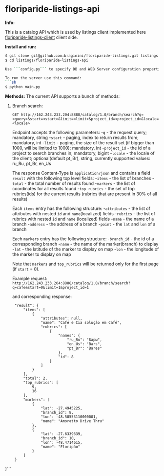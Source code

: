 floriparide-listings-api
===========================

__Info:__

This is a catalog API which is used by listings client implemented here [floriparide-listings-client](https://github.com/braginini/floriparide-listings-client.git "floriparide-listings-client") client side. 

__Install and run:__

```sh
$ git clone git@github.com:braginini/floriparide-listings.git listings
$ cd listings/floriparide-listings-api

Use ```config.py``` to specify DB and WEB Server configuration properties

To run the server use this command:
```sh
$ python main.py
```

__Methods:__
The current API supports a bunch of methods:

1. Branch search:
   ```
   GET http://162.243.233.204:8888/catalog/1.0/branch/search?q=<query>&start=<start>&limit=<limit>&project_id=<project_id>&locale=<locale>
   ```
   Endpoint accepts the following parameters:
   -```q``` - the request query; mandatory, string
   -```start``` - paging, index to return results from; mandatory, int
   -```limit``` - paging, the size of the result set (if bigger than 1000, will be limited to 1000); mandatory, int
   -```project_id``` - the id of a project to search branches in; mandatory, bigint
   -```locale``` - the locale of the client; optional(default pt_Br), string, currently supported values: ru_Ru, pt_Br, en_Us
   
   The response Content-Type is ```application/json``` and contains a field ```result``` with the following top level fields:
   -```items``` - the list of branches
   -```total``` - the total number of results found
   -```markers``` - the list of coordinates for all results found
   -```top_rubrics``` - the set of top rubrics(ids) for the current results (rubrics that are present in 30% of all results)
   
   Each ```items``` entry has the following structure:
   -```attributes``` - the list of attributes with nested ```id``` and ```name```(localized) fields
   -```rubrics``` - the list of rubrics with nested ```id``` and ```name``` (localized) fields
   -```name``` - the name of a branch
   -```address``` - the address of a branch
   -```point``` - the ```lat``` and ```lon``` of a branch
   
   Each ```markers``` entry has the following structure:
   -```branch_id``` - the id of a corresponding branch
   -```name``` - the name of the marker(branch) to display
   -```lat``` - the latitude of the marker to display on map
   -```lon``` - the longitude of the marker to display on map
   
   Note that ```markers``` and ```top_rubrics``` will be returned only for the first page (if ```start``` = 0).
   
   Example request:
   ```http://162.243.233.204:8888/catalog/1.0/branch/search?q=cafe&start=0&limit=1&project_id=1```
   
   and corresponding response:
   ```{
    "result": {
        "items": [
            {
                "attributes": null,
                "name": "Café e Cia solução em Café",
                "rubrics": [
                    {
                        "names": {
                            "ru_Ru": "Бары",
                            "en_Us": "Bars",
                            "pt_Br": "Bares"
                        },
                        "id": 8
                    }
                ]
            }
        ],
        "total": 2,
        "top_rubrics": [
            9,
            16
        ],
        "markers": [
            {
                "lat": -27.4945225,
                "branch_id": 8,
                "lon": -48.50553110000001,
                "name": "Amoratto Drive Thru"
            },
            {
                "lat": -27.6339339,
                "branch_id": 10,
                "lon": -48.4714615,
                "name": "Floripão"
            }
        ]
    }
}```
   
   